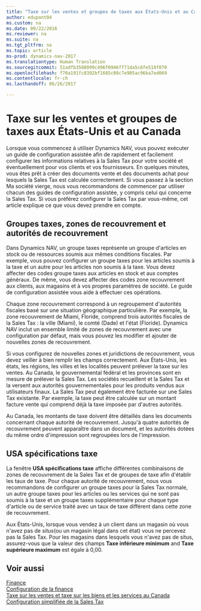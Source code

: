 ```yaml
---
title: "Taxe sur les ventes et groupes de taxes aux États-Unis et au Canada"
author: edupont04
ms.custom: na
ms.date: 09/22/2016
ms.reviewer: na
ms.suite: na
ms.tgt_pltfrm: na
ms.topic: article
ms-prod: dynamics-nav-2017
ms.translationtype: Human Translation
ms.sourcegitcommit: 51adfb3588099c496f0946ff71da5c6fe518f070
ms.openlocfilehash: f70a191fc8392bf1685c08c7e905ac96ba7ed069
ms.contentlocale: fr-ch
ms.lasthandoff: 06/26/2017

---
```


# <a name="sales-tax-and-tax-groups-in-the-us-and-canada"></a>Taxe sur les ventes et groupes de taxes aux États-Unis et au Canada
Lorsque vous commencez à utiliser Dynamics NAV, vous pouvez exécuter un guide de configuration assistée afin de rapidement et facilement configurer les informations relatives à la Sales Tax pour votre société et éventuellement pour vos clients et vos fournisseurs. En quelques minutes, vous êtes prêt à créer des documents vente et des documents achat pour lesquels la Sales Tax est calculée correctement.
Si vous passez à la section Ma société vierge, nous vous recommandons de commencer par utiliser chacun des guides de configuration assistée, y compris celui qui concerne la Sales Tax. Si vous préférez configurer la Sales Tax par vous-même, cet article explique ce que vous devez prendre en compte.  

## <a name="tax-groups-tax-areas-and-tax-jurisdictions"></a>Groupes taxes, zones de recouvrement et autorités de recouvrement
Dans Dynamics NAV, un groupe taxes représente un groupe d'articles en stock ou de ressources soumis aux mêmes conditions fiscales. Par exemple, vous pouvez configurer un groupe taxes pour les articles soumis à la taxe et un autre pour les articles non soumis à la taxe. Vous devez affecter des codes groupe taxes aux articles en stock et aux comptes généraux. De même, vous devez affecter des codes zone recouvrement aux clients, aux magasins et à vos propres paramètres de société. Le guide de configuration assistée vous aide à effectuer ces opérations.  

Chaque zone recouvrement correspond à un regroupement d'autorités fiscales basé sur une situation géographique particulière. Par exemple, la zone recouvrement de Miami, Floride, comprend trois autorités fiscales de la Sales Tax : la ville (Miami), le comté (Dade) et l'état (Floride). Dynamics NAV inclut un ensemble limité de zones de recouvrement avec une configuration par défaut, mais vous pouvez les modifier et ajouter de nouvelles zones de recouvrement.  

Si vous configurez de nouvelles zones et juridictions de recouvrement, vous devez veiller à bien remplir les champs correctement. Aux États-Unis, les états, les régions, les villes et les localités peuvent prélever la taxe sur les ventes. Au Canada, le gouvernemental fédéral et les provinces sont en mesure de prélever la Sales Tax. Les sociétés recueillent et la Sales Tax et la versent aux autorités gouvernementales pour les produits vendus aux utilisateurs finaux. La Sales Tax peut également être facturée sur une Sales Tax existante. Par exemple, la taxe peut être calculée sur un montant facture vente qui comprend déjà la taxe imposée par d'autres autorités.  

Au Canada, les montants de taxe doivent être détaillés dans les documents concernant chaque autorité de recouvrement. Jusqu'à quatre autorités de recouvrement peuvent apparaître dans un document, et les autorités dotées du même ordre d'impression sont regroupées lors de l'impression.

## <a name="tax-details"></a>USA spécifications taxe
La fenêtre **USA spécifications taxe** affiche différentes combinaisons de zones de recouvrement de la Sales Tax et de groupes de taxe afin d'établir les taux de taxe. Pour chaque autorité de recouvrement, nous vous recommandons de configurer un groupe taxes pour la Sales Tax normale, un autre groupe taxes pour les articles ou les services qui ne sont pas soumis à la taxe et un groupe taxes supplémentaire pour chaque type d'article ou de service traité avec un taux de taxe différent dans cette zone de recouvrement.  

Aux États-Unis, lorsque vous vendez à un client dans un magasin où vous n'avez pas de *situs*(ou un magasin légal dans cet état) vous ne percevez pas la Sales Tax. Pour les magasins dans lesquels vous n'avez pas de situs, assurez-vous que la valeur des champs **Taxe inférieure minimum** and **Taxe supérieure maximum** est égale à 0,00.  

## <a name="see-also"></a>Voir aussi
[Finance](finance-setup.md)  
[Configuration de la finance](finance-setup-setup-finance-setup.md)  
[Taxe sur les ventes et taxe sur les biens et les services au Canada](ca-finance-setup-tax.md)  
[Configuration simplifiée de la Sales Tax](https://madeira.microsoft.com/en-us/blog/sales-tax-setup-made-easy)  

